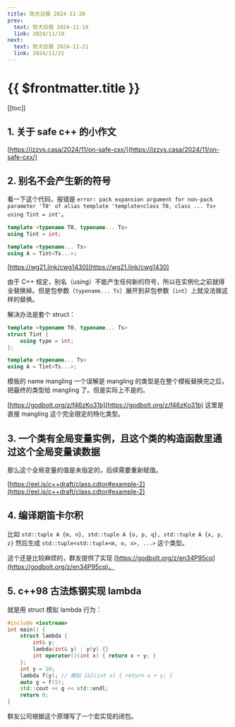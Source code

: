 ```yaml
---
title: 败犬日报 2024-11-20
prev:
  text: 败犬日报 2024-11-19
  link: 2024/11/19
next:
  text: 败犬日报 2024-11-21
  link: 2024/11/21
---
```


# {{ $frontmatter.title }}

[[toc]]

## 1. 关于 safe c++ 的小作文

[https://izzys.casa/2024/11/on-safe-cxx/](https://izzys.casa/2024/11/on-safe-cxx/)

## 2. 别名不会产生新的符号

看一下这个代码，报错是 `error: pack expansion argument for non-pack parameter 'T0' of alias template 'template<class T0, class ... Ts> using Tint = int'`。

```cpp
template <typename T0, typename... Ts>
using Tint = int;

template <typename... Ts>
using A = Tint<Ts...>;
```

[https://wg21.link/cwg1430](https://wg21.link/cwg1430)

由于 C++ 规定，别名（using）不能产生任何新的符号，所以在实例化之前就得全替换掉。但是包参数（`typename... Ts`）展开到非包参数（`int`）上就没法做这样的替换。

解决办法是套个 struct：

```cpp
template <typename T0, typename... Ts>
struct Tint {
    using type = int;
};

template <typename... Ts>
using A = Tint<Ts...>;
```

模板的 name mangling 一个误解是 mangling 的类型是在整个模板替换完之后，把最终的类型给 mangling 了。但是实际上不是的。

[https://godbolt.org/z/f46zKo31b](https://godbolt.org/z/f46zKo31b) 这里是直接 mangling 这个完全限定的特化类型。

## 3. 一个类有全局变量实例，且这个类的构造函数里通过这个全局变量读数据

那么这个全局变量的值是未指定的，后续需要重新赋值。

[https://eel.is/c++draft/class.cdtor#example-2](https://eel.is/c++draft/class.cdtor#example-2)

## 4. 编译期笛卡尔积

比如 `std::tuple A {m, n}, std::tuple A {o, p, q}, std::tuple A {x, y, z}` 然后生成 `std::tuple<std::tuple<m, o, x>, ...>` 这个类型。

这个还是比较麻烦的，群友提供了实现 [https://godbolt.org/z/en34P95cq](https://godbolt.org/z/en34P95cq)。

## 5. c++98 古法炼钢实现 lambda

就是用 struct 模拟 lambda 行为：

```cpp
#include <iostream>
int main() {
    struct lambda {
        int& y;
        lambda(int& y) : y(y) {}
        int operator()(int x) { return x + y; }
    };
    int y = 10;
    lambda f(y); // 模拟 [&](int x) { return x + y; }
    auto g = f(5);
    std::cout << g << std::endl;
    return 0;
}
```

群友公司根据这个原理写了一个宏实现的闭包。

